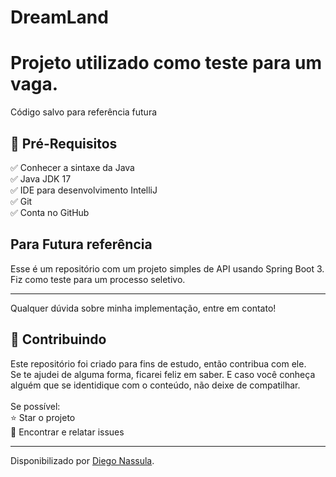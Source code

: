 # DreamLand

<h1> Projeto utilizado como teste para um vaga. </h1>

<p> Código salvo para referência futura </p>

<h2>🛑 Pré-Requisitos</h2>

<p>
✅ Conhecer a sintaxe da Java<br>
✅ Java JDK 17<br>
✅ IDE para desenvolvimento IntelliJ<br>
✅ Git<br>
✅ Conta no GitHub<br>
</p>


<h2> Para Futura referência </h2>

<p>
Esse é um repositório com um projeto simples de API usando Spring Boot 3. Fiz como teste para um processo seletivo.
</p>

----

Qualquer dúvida sobre minha implementação, entre em contato!


<h2> 🤝 Contribuindo </h2>

<p>
Este repositório foi criado para fins de estudo, então contribua com ele.<br>
Se te ajudei de alguma forma, ficarei feliz em saber. E caso você conheça alguém que se identidique com o conteúdo, não deixe de compatilhar.<br>
<br>
Se possível:<br>
⭐️  Star o projeto<br>
🐛 Encontrar e relatar issues<br>
</p>


------------

Disponibilizado por [Diego Nassula](https://www.linkedin.com/in/diegonassula/ "Diego Nassula").


